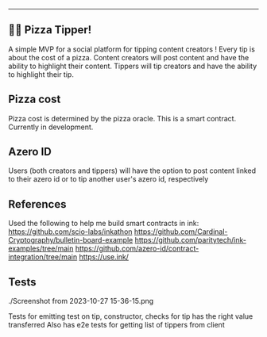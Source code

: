 ---
## 🍕🍕 Pizza Tipper!
A simple MVP for a social platform for tipping content creators !
Every tip is about the cost of a pizza.
Content creators will post content and have the ability to highlight their content.
Tippers will tip creators and have the ability to highlight their tip.

## Pizza cost
Pizza cost is determined by the pizza oracle. This is a smart contract. Currently in development.


## Azero ID 
Users (both creators and tippers) will have the option to post content linked to their
azero id or to tip  another user's azero id, respectively

## References
Used the following to help me build smart contracts in ink:
https://github.com/scio-labs/inkathon
https://github.com/Cardinal-Cryptography/bulletin-board-example
https://github.com/paritytech/ink-examples/tree/main
https://github.com/azero-id/contract-integration/tree/main
https://use.ink/

## Tests
./Screenshot from 2023-10-27 15-36-15.png

Tests for emitting test on tip, constructor, checks for tip has the right value transferred
Also has e2e tests for getting list of tippers from client
